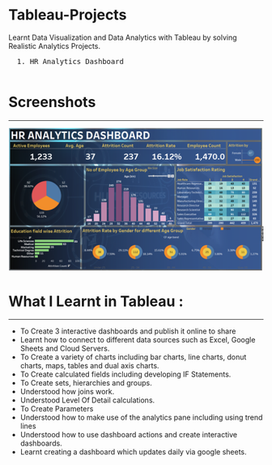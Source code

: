 # Tableau-Projects
Learnt Data Visualization and Data Analytics with Tableau by solving Realistic Analytics Projects.

  <pre>
  1. HR Analytics Dashboard
  </pre>

<h1>Screenshots</h1>
<hr>
<img src="newimg.png"/>

<h1>What I Learnt in Tableau :</h1>
<hr>

<ul>
<li>To Create 3 interactive dashboards and publish it online to share</li>

<li>Learnt how to connect to different data sources such as Excel, Google Sheets and Cloud Servers.</li>

<li>To Create a variety of charts including bar charts, line charts, donut charts, maps, tables and dual axis charts.</li>

<li>To Create calculated fields including developing IF Statements.</li>

<li>To Create sets, hierarchies and groups.</li>

<li>Understood how joins work.</li>

<li>Understood Level Of Detail calculations.</li>

<li>To Create Parameters</li>

<li>Understood how to make use of the analytics pane including using trend lines</li>

<li>Understood how to use dashboard actions and create interactive dashboards.</li>

<li>Learnt creating a dashboard which updates daily via google sheets.</li>

</ul>
